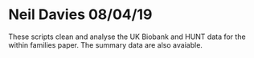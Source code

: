 # Neil Davies 08/04/19
These scripts clean and analyse the UK Biobank and HUNT data for the within families paper. The summary data are also avaiable. 
